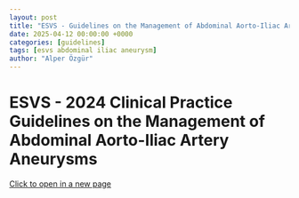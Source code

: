 ```yaml
---
layout: post
title: "ESVS - Guidelines on the Management of Abdominal Aorto-Iliac Artery Aneurysms - 2024"
date: 2025-04-12 00:00:00 +0000
categories: [guidelines]
tags: [esvs abdominal iliac aneurysm]
author: "Alper Özgür"
---
```


# ESVS - 2024 Clinical Practice Guidelines on the Management of Abdominal Aorto-Iliac Artery Aneurysms

[Click to open in a new page](https://www.ejves.com/article/S1078-5884(23)00889-4/fulltext)